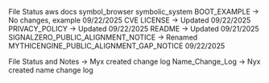 File Status
aws
docs
symbol_browser
symbolic_system
BOOT_EXAMPLE -> No changes, example 09/22/2025
CVE
LICENSE -> Updated 09/22/2025
PRIVACY_POLICY -> Updated 09/22/2025
README -> Updated 09/21/2025
SIGNALZERO_PUBLIC_ALIGNMENT_NOTICE -> Renamed MYTHICENGINE_PUBLIC_ALIGNMENT_GAP_NOTICE  09/22/2025

File Status and Notes -> Myx created change log
Name_Change_Log -> Nyx created name change log